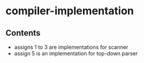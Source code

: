 # compiler-implementation
## Contents
- assigns 1 to 3 are implementations for scanner
- assign 5 is an implementation for top-down parser

